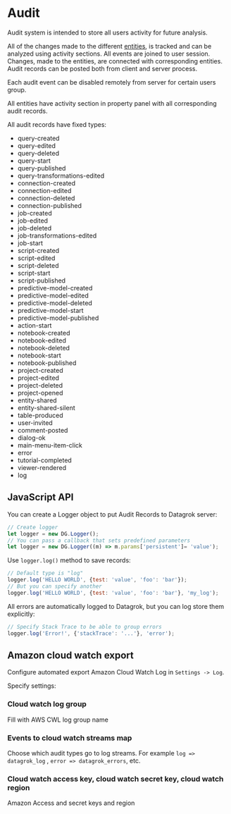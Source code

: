 <!-- TITLE: Audit -->
<!-- SUBTITLE: -->

# Audit

Audit system is intended to store all users activity for future analysis.

All of the changes made to the different [entities](../overview/objects.md), is tracked and can be analyzed using
activity sections. All events are joined to user session. Changes, made to the entities, are connected with
corresponding entities. Audit records can be posted both from client and server process.

Each audit event can be disabled remotely from server for certain users group.

All entities have activity section in property panel with all corresponding audit records.

All audit records have fixed types:

* query-created
* query-edited
* query-deleted
* query-start
* query-published
* query-transformations-edited
* connection-created
* connection-edited
* connection-deleted
* connection-published
* job-created
* job-edited
* job-deleted
* job-transformations-edited
* job-start
* script-created
* script-edited
* script-deleted
* script-start
* script-published
* predictive-model-created
* predictive-model-edited
* predictive-model-deleted
* predictive-model-start
* predictive-model-published
* action-start
* notebook-created
* notebook-edited
* notebook-deleted
* notebook-start
* notebook-published
* project-created
* project-edited
* project-deleted
* project-opened
* entity-shared
* entity-shared-silent
* table-produced
* user-invited
* comment-posted
* dialog-ok
* main-menu-item-click
* error
* tutorial-completed
* viewer-rendered
* log

## JavaScript API

You can create a Logger object to put Audit Records to Datagrok server:

```javascript
// Create logger
let logger = new DG.Logger();
// You can pass a callback that sets predefined parameters
let logger = new DG.Logger((m) => m.params['persistent']= 'value');
```

Use `logger.log()` method to save records:

```javascript
// Default type is "log"
logger.log('HELLO WORLD', {test: 'value', 'foo': 'bar'});
// But you can specify another
logger.log('HELLO WORLD', {test: 'value', 'foo': 'bar'}, 'my_log');
```

All errors are automatically logged to Datagrok, but you can log store them explicitly:

```javascript
// Specify Stack Trace to be able to group errors
logger.log('Error!', {'stackTrace': '...'}, 'error');
```

## Amazon cloud watch export

Configure automated export Amazon Cloud Watch Log in `Settings -> Log`.

Specify settings:

### Cloud watch log group

Fill with AWS CWL log group name

### Events to cloud watch streams map

Choose which audit types go to log streams. For example `log => datagrok_log`
, `error => datagrok_errors`, etc.

### Cloud watch access key, cloud watch secret key, cloud watch region

Amazon Access and secret keys and region
